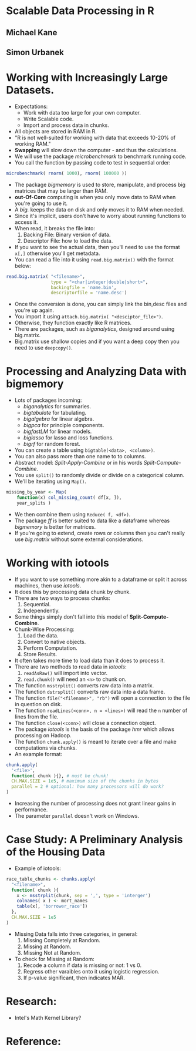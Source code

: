 # Scalable Data Processing in R
## Michael Kane
## Simon Urbanek

# Working with Increasingly Large Datasets.
- Expectations:
  * Work with data too large for your own computer.
  * Write Scalable code.
  * Import and process data in chunks.
- All objects are stored in RAM in R.
- "R is not well-suited for working with data that exceeds 10-20% of working RAM."
- **Swapping** will slow down the computer - and thus the calculations.
- We will use the package *microbenchmark* to benchmark running code.
- You call the function by passing code to test in sequential order:
```r
microbenchmark( rnorm( 1000), rnorm( 100000 ))
```
- The package *bigmemory* is used to store, manipulate, and process big matrices that may be larger than RAM.
- **out-Of-Core** computing is when you only move data to RAM when you're going to use it.
- A *big.<item>* keeps the data on disk and only moves it to RAM when needed.
- Since it's implicit, users don't have to worry about running functions to access it.
- When read, it breaks the file into:
  1. Backing File: Binary version of data.
  2. Descriptor File: how to load the data.
- If you want to see the actual data, then you'll need to use the format `x[,]` otherwise you'll get metadata.
- You can read a file into it using `read.big.matrix()` with the format below:
```r
read.big.matrix( "<filename>",
                 type = "<char|integer|double|short>",
                 backingfile = 'name.bin',
                 descriptorfile = 'name.desc')
```
- Once the conversion is done, you can simply link the bin,desc files and you're up again.
- You import it using `attach.big.matrix( "<desciptor_file>")`.
- Otherwise, they function exactly like R matrices.
- There are packages, such as *biganalytics*, designed around using big.matrix.
- Big.matrix use shallow copies and if you want a deep copy then you need to use `deepcopy()`.

# Processing and Analyzing Data with bigmemory
- Lots of packages incoming:
  * *biganalytics* for summaries.
  * *bigtabulate* for tabulating.
  * *bigalgebra* for linear algebra.
  * *bigpca* for principle components.
  * *bigfastLM* for linear models.
  * *biglasso* for lasso and loss functions.
  * *bigrf* for random forest.
- You can create a table using `bigtable(<data>, <column>)`.
- You can also pass more than one name to to columns.
- Abstract model: *Split-Apply-Combine* or in his words *Split-Compute-Combine*.
- You use `split()` to randomly divide or divide on a categorical column.
- We'll be iterating using `Map()`.
```r
missing_by_year <- Map(
    function(x) col_missing_count( df[x, ]),
    year_splits )
```
- We then combine them using `Reduce( f, <df>)`.
- The package *ff* is better suited to data like a dataframe whereas *bigmemory* is better for matrices.
- If you're going to extend, create rows or columns then you can't really use *big.matrix* without some external considerations.

# Working with iotools
- If you want to use something more akin to a dataframe or split it across machines, then use *iotools*.
- It does this by processing data chunk by chunk.
- There are two ways to process chunks:
  1. Sequential.
  2. Independently.
- Some things simply don't fall into this model of **Split-Compute-Combine**.
- Chunk-Wise Processing:
  1. Load the data.
  2. Convert to native objects.
  3. Perform Computation.
  4. Store Results.
- It often takes more time to load data than it does to process it.
- There are two methods to read data in *iotools*:
  1. `readAsRaw()` will import into vector.
  2. `read.chunk()` will need an `<n>` to chunk on.
- The function `msstrplit()` converts raw data into a matrix.
- The function `dstrsplit()` converts raw data into a data frame.
- The function `file("<filename>", "rb")` will open a connection to the file in question on disk.
- The function `readLines(<conn>, n = <lines>)` will read the `n` number of lines from the file.
- The function `close(<conn>)` will close a connection object.
- The package *iotools* is the basis of the package *hmr* which allows processing on Hadoop.
- The function `chunk.apply()` is meant to iterate over a file and make computations via chunks.
- An example format:
```r
chunk.apply(
  '<file>',
  function( chunk ){}, # must be chunk!
  CH.MAX.SIZE = 1e5, # maximum size of the chunks in bytes
  parallel = 2 # optional: how many processors will do work?
)
```
- Increasing the number of processing does not grant linear gains in performance.
- The parameter `parallel` doesn't work on Windows.

# Case Study: A Preliminary Analysis of the Housing Data
- Example of iotools:
```r
race_table_chunks <- chunks.apply(
  "<filename>",
  function( chunk ){
    x <- msstrplit(chunk, sep = ',', type = 'interger')
    colnames( x ) <- mort_names
    table(x[, 'borrower_race'])
  },
  CH.MAX.SIZE = 1e5
)
```
- Missing Data falls into three categories, in general:
  1. Missing Completely at Random.
  2. Missing at Random.
  3. Missing Not at Random.
- To check for Missing at Random:
  1. Recode a column if data is missing or not: 1 vs 0.
  2. Regress other varaibles onto it using logistic regression.
  3. If p-value significant, then indicates MAR.

# Research:
* Intel's Math Kernel Library?

# Reference:
